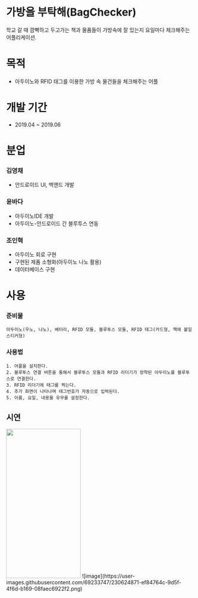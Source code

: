 # 가방을 부탁해(BagChecker)
학교 갈 때 깜빡하고 두고가는 책과 물품들이 가방속에 잘 있는지 요일마다 체크해주는 어플리케이션.

# 목적
 - 아두이노와 RFID 태그를 이용한 가방 속 물건들을 체크해주는 어플

# 개발 기간
 - 2019.04 ~ 2019.06
 
 # 분업
 ### 김영채
- 안드로이드 UI, 백앤드 개발
 ### 윤바다
- 아두이노IDE 개발
- 아두이노-안드로이드 간 블루투스 연동
 ### 조인혁
- 아두이노 회로 구현
- 구현된 제품 소형화(아두이노 나노 활용)
- 데이터베이스 구현
# 사용
 ### 준비물
    아두이노(우노, 나노), 베터리, RFID 모듈, 블루투스 모듈, RFID 태그(카드형, 책에 붙일 스티커형)
 ### 사용법
    1. 어플을 설치한다.
    2. 블루투스 연결 버튼을 통해서 블루투스 모듈과 RFID 리더기가 장착된 아두이노를 블루투스로 연결한다.
    3. RFID 리더기에 태그를 찍는다.
    4. 추가 화면이 나타나며 태그번호가 자동으로 입력된다.
    5. 이름, 요일, 내용물 유무를 설정한다. 
 

## 시연
<img src="https://user-images.githubusercontent.com/69233747/89395889-dc306e00-d748-11ea-80e7-32391c344d6a.jpg" width="200" height="400">
![image](https://user-images.githubusercontent.com/69233747/230624871-ef84764c-9d5f-4f6d-b169-08faec6922f2.png)
